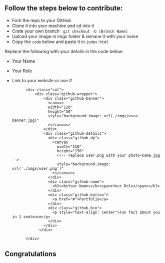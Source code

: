 ## Follow the steps below to contribute: 
-   Fork the repo to your GitHub
-   Clone it into your machine and cd into it
- Crate your own branch ``` git checkout -b [Branch Name]```
-   Upload your image in imgs folder & remane it with your name
-   Copy the ```code``` below and paste it in ```index.html```


Replace the following with your details in the code below:
- Your Name
- Your Role
- Link to your website or use #


    <!-- Replace me with your name  -->
            <div class="col">
                <div class="github-wrapper">
                    <div class="github-banner">
                      <canvas
                      width="120"
                      height="50"
                      style="background-image: url(./imgs/osca-banner.jpg)"
                      ></canvas>
                    </div>
                    <div class="github-details">
                      <div class="github-dp">
                        <canvas
                          width="150"
                          height="150"
                          <!-- replace user.png with your photo-name.jpg -->
                          style="background-image: url('./imgs/user.png')"
                        ></canvas>
                      </div>
                      <div class="github-name">
                        <h2><b>Your Names</b><span>Your Role</span></h2>
                      </div>
                      <div class="github-button">
                        <a href="#">Portfolio</a>
                      </div>
                      <div class="github-bio">
                        <p style="text-align: center">Fun fact about you in 1 sentence</p>
                      </div>
                    </div>
                  </div>
                
            </div>
 
## Congratulations
